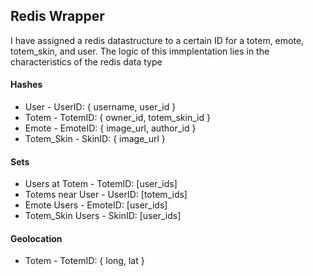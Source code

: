 <h2>Redis Wrapper</h2>

<p>I have assigned a redis datastructure to a certain ID for a totem, emote, totem_skin, and user. The logic of this immplentation lies in the characteristics of the redis data type</p>

<section>
  <h4>Hashes</h4>
  <ul>
    <li>User - UserID: { username, user_id }</li>
    <li>Totem - TotemID: { owner_id, totem_skin_id }</li>
    <li>Emote - EmoteID: { image_url, author_id }</li>
    <li>Totem_Skin - SkinID: { image_url }</li>
  </ul>
</section>
<section>
  <h4>Sets</h4>
  <ul>
    <li>Users at Totem - TotemID: [user_ids]</li>
    <li>Totems near User - UserID: [totem_ids]</li>
    <li>Emote Users - EmoteID: [user_ids]</li>
    <li>Totem_Skin Users - SkinID: [user_ids]</li>
  </ul>
</section>
<section>
  <h4>Geolocation</h4>
  <ul>
    <li>Totem - TotemID: { long, lat }</li>
  </ul>
</section>
